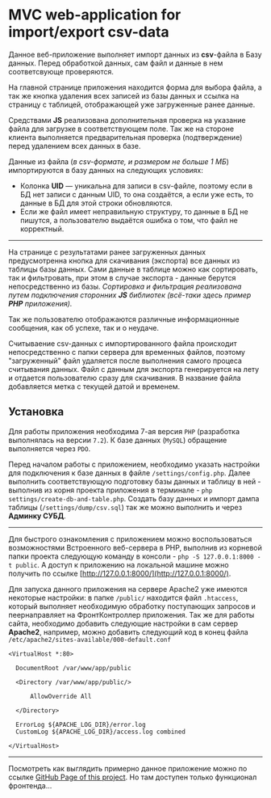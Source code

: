 MVC web-application for import/export csv-data 
====

Данное веб-приложение выполняет импорт данных из **csv**-файла в Базу данных. Перед обработкой данных, сам файл и данные в нем соответсвующе проверяются.

На главной странице приложения находится форма для выбора файла, а так же кнопка удаления всех записей из базы данных и ссылка на страницу с таблицей, отображающей уже загруженные ранее данные.

Средствами **JS** реализована дополнительная проверка на указание файла для загрузке в соответствующем поле.
Так же на стороне клиента выполняется предварительная проверка (подтверждение) перед удалением всех данных в базе.

Данные из файла (_в csv-формате, и размером не больше 1 МБ_) импортируются в базу данных на следующих условиях: 
- Колонка **UID** — уникальна для записи в csv-файле, поэтому если в БД нет записи с данным UID, то она создаётся, а если уже есть, то данные в БД для этой строки обновляются.
- Если же файл имеет неправильную структуру, то данные в БД не пишутся, а пользователю выдаётся ошибка о том, что файл не корректный.

***

На странице с результатами ранее загруженных данных предусмотренна кнопка для скачивания (экспорта) все данных из таблицы базы данных.
Сами данные в таблице можно как сортировать, так и фильтровать, при этом в случае экспорта - данные берутся непосредственно из базы.
_Сортировка и фильтрация реализована путем подключения сторонних **JS** библиотек (всё-таки здесь пример **PHP** приложения)._

Так же пользователю отображаются различные информационные сообщения, как об успехе, так и о неудаче.

Считываение csv-данных с импортированного файла происходит непосредственно с папки сервера для временных файлов, поэтому "загруженный" файл удаляется после выполнения самого процеса считывания данных.
Файл с данным для экспорта генерируется на лету и отдается пользователю сразу для скачивания. В название файла добавляется метка с текущей датой и временем.

## Установка

Для работы приложения необходима 7-ая версия `PHP` (разработка выполнялась на версии `7.2`).
К базе данных (`MySQL`) обращение выполняется через `PDO`.

Перед началом работы с приложением, необходимо указать настройки для подключения к базе данных в файле `/settings/config.php`.
Далее выполнить соответствующую подготовку базы данных и таблицу в ней - выполнив из корня проекта приложения в терминале - `php settings/create-db-and-table.php`.
Создать базу данных и импорт дампа таблицы (`/settings/dump/csv.sql`) так же можно выполнить и через **Админку СУБД**.

***

Для быстрого ознакомления с приложением можно воспользоваться возможностями Встроенного веб-сервера в PHP, выполнив из корневой папки проекта следующую команду в консоли - `php -S 127.0.0.1:8000 -t public`.
А доступ к приложению на локальной машине можно получить по ссылке [http://127.0.0.1:8000/](http://127.0.0.1:8000/).

Для запуска данного приложения на сервере Apache2 уже имеются некоторые настройки: в папке `/public/` находится файл `.htaccess`, который выполняет необходимую обработку поступающих запросов и пеернаправляет на ФронтКонтроллер приложения.
Так же для работы сайта, необходимо добавить следующие настройки в сам сервер **Apache2**, например, можно добавить следующий код в конец файла `/etc/apache2/sites-available/000-default.conf`
```
<VirtualHost *:80>

  DocumentRoot /var/www/app/public

  <Directory /var/www/app/public/>

      AllowOverride All

  </Directory>

  ErrorLog ${APACHE_LOG_DIR}/error.log
  CustomLog ${APACHE_LOG_DIR}/access.log combined

</VirtualHost>
```

***
Посмотреть как выглядить примерно данное приложение можно по ссылке [GitHub Page of this project](https://kiriakov-1988.github.io/csv-import-export/ "Example of app (only HTML and JS)").
Но там доступен только функционал фронтенда...